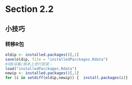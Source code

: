 # Section 2.2
## 小技巧
### 转移R包
```R
oldip <- installed.packages()[,1]
save(oldip, file = "installedPacckages.Rdata")
#在B设备/版本上进行安装；
load("installedPacckages.Rdata")
newip <- installed.packages()[,1]
for (i in setdiff(oldip,newip)) {  install.packages(i)}
```
